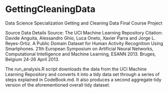 # GettingCleaningData

Data Science Specialization
Getting and Cleaning Data 
Final Course Project

Source Data Details
Source: The UCI Machine Learning Repository
Citation: Davide Anguita, Alessandro Ghio, Luca Oneto, Xavier Parra and Jorge L. Reyes-Ortiz. A Public Domain Dataset for Human Activity Recognition Using Smartphones. 21th European Symposium on Artificial Neural Networks, Computational Intelligence and Machine Learning, ESANN 2013. Bruges, Belgium 24-26 April 2013.


The run_analysis.R script downloads the data from the UCI Machine Learning Repository and converts it into a tidy data set through a series of steps explained in CodeBook.md. It also produces a second aggregate tidy version of the aforementioned overall tidy dataset. 